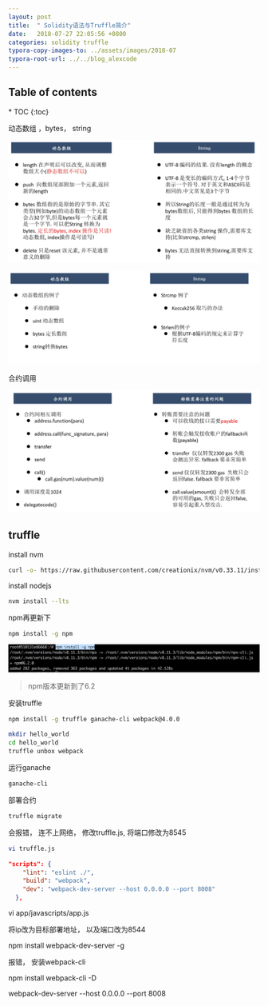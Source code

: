 ```yaml
---
layout: post
title:  " Solidity语法与Truffle简介"
date:   2018-07-27 22:05:56 +0800
categories: solidity truffle
typora-copy-images-to: ../assets/images/2018-07
typora-root-url: ../../blog_alexcode
---
```

<h2>Table of contents</h2>
* TOC
{:toc}


动态数组 ，bytes， string

![](/assets/images/2018-07/2018-07-27-141129.jpg)



![](/assets/images/2018-07/2018-07-27-145321.jpg)



合约调用

![](/assets/images/2018-07/2018-07-27-145359.jpg)



## truffle



install nvm

```bash
curl -o- https://raw.githubusercontent.com/creationix/nvm/v0.33.11/install.sh | bash
```



 

install nodejs

```bash
nvm install --lts
```



npm再更新下

```bash
npm install -g npm
```



![](/assets/images/2018-07/2018-07-27-152400.jpg)



> npm版本更新到了6.2





安装truffle

```bash
npm install -g truffle ganache-cli webpack@4.0.0
```



```bash
mkdir hello_world
cd hello_world
truffle unbox webpack
```



运行ganache

```bash
ganache-cli
```



部署合约 

```bash
truffle migrate
```



会报错， 连不上网络， 修改truffle.js, 将端口修改为8545

```bash
vi truffle.js
```

```json
"scripts": {
    "lint": "eslint ./",
    "build": "webpack",
    "dev": "webpack-dev-server --host 0.0.0.0 --port 8008"
  },
```



vi app/javascripts/app.js

将ip改为目标部署地址， 以及端口改为8544





npm install webpack-dev-server -g



报错， 安装webpack-cli

npm install webpack-cli -D



webpack-dev-server --host 0.0.0.0 --port 8008





